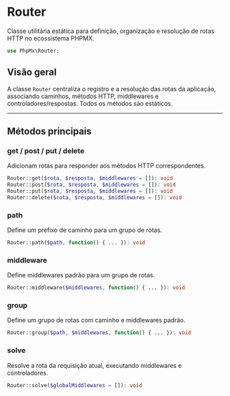 # Router

Classe utilitária estática para definição, organização e resolução de rotas HTTP no ecossistema PHPMX.

```php
use PhpMx\Router;
```

## Visão geral

A classe `Router` centraliza o registro e a resolução das rotas da aplicação, associando caminhos, métodos HTTP, middlewares e controladores/respostas. Todos os métodos são estáticos.

---

## Métodos principais

### get / post / put / delete

Adicionam rotas para responder aos métodos HTTP correspondentes.

```php
Router::get($rota, $resposta, $middlewares = []): void
Router::post($rota, $resposta, $middlewares = []): void
Router::put($rota, $resposta, $middlewares = []): void
Router::delete($rota, $resposta, $middlewares = []): void
```

### path

Define um prefixo de caminho para um grupo de rotas.

```php
Router::path($path, function() { ... }): void
```

### middleware

Define middlewares padrão para um grupo de rotas.

```php
Router::middleware($middlewares, function() { ... }): void
```

### group

Define um grupo de rotas com caminho e middlewares padrão.

```php
Router::group($path, $middlewares, function() { ... }): void
```

### solve

Resolve a rota da requisição atual, executando middlewares e controladores.

```php
Router::solve($globalMiddlewares = []): void
```
